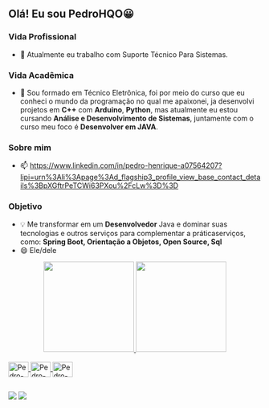 ## Olá! Eu sou PedroHQO😀
### Vida Profissional
- 🔭 Atualmente eu trabalho com Suporte Técnico Para Sistemas.
### Vida Acadêmica
- 🌱 Sou formado em Técnico Eletrônica, foi por meio do curso que eu conheci o mundo da programação no qual me apaixonei, ja desenvolvi 
  projetos em **C++** com **Arduino**, **Python**, mas atualmente eu estou cursando **Análise e Desenvolvimento de Sistemas**, juntamente com o curso meu foco é **Desenvolver em JAVA**.
### Sobre mim
- 📫 https://www.linkedin.com/in/pedro-henrique-a07564207?lipi=urn%3Ali%3Apage%3Ad_flagship3_profile_view_base_contact_details%3BpXGftrPeTCWi63PXou%2FcLw%3D%3D
### Objetivo
- 💡 Me transformar em um **Desenvolvedor** Java e dominar suas tecnologias e outros serviços para complementar a práticaserviços, como: **Spring Boot, Orientação a Objetos, Open Source, Sql**
- 😄 Ele/dele

<div align="center">
  <a href="https://github.com/PedroHQO">
  <img height="180em" src="https://github-readme-stats.vercel.app/api?username=PedroHQO&show_icons=true&theme=cobalt&include_all_commits=true&count_private=true"/>
  <img height="180em" src="https://github-readme-stats.vercel.app/api/top-langs/?username=PedroHQO&layout=compact&langs_count=7&theme=cobalt"/>
</div>
  
<div style="display: inline_block"><br>
<img align="center" alt="Pedro-Arduino" height="30" width="40" <img src="https://cdn.jsdelivr.net/gh/devicons/devicon/icons/arduino/arduino-original.svg" />
<img align="center" alt="Pedro-C++" height="30" width="40" <img src="https://cdn.jsdelivr.net/gh/devicons/devicon/icons/cplusplus/cplusplus-original.svg" />
<img align="center" alt="Pedro-Java" height="30" width="40" <img src="https://cdn.jsdelivr.net/gh/devicons/devicon/icons/java/java-original.svg" />
  
  ##
 
<div> 
 <a href = "mailto:pedro39henrique.q.o@gmail.com"><img src="https://img.shields.io/badge/-Gmail-%23333?style=for-the-badge&logo=gmail&logoColor=white" target="_blank"></a>
 <a href="https://www.linkedin.com/in/pedro-henrique-a07564207" target="_blank"><img src="https://img.shields.io/badge/-LinkedIn-%230077B5?style=for-the-badge&logo=linkedin&logoColor=white" target="_blank"></a>  
</div>
  
  
